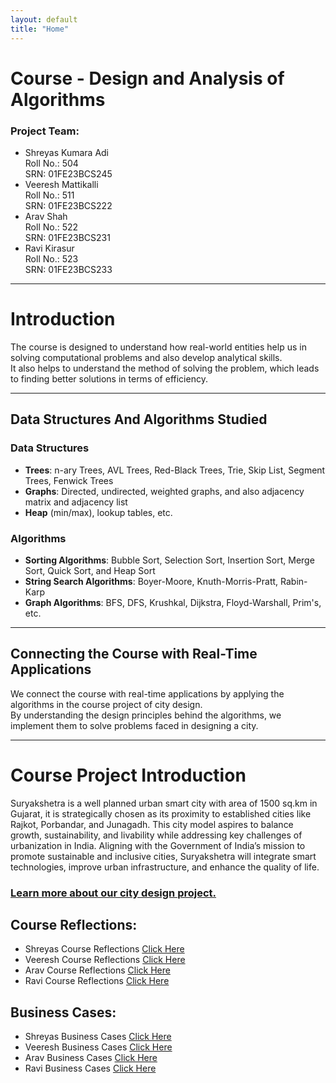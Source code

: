 ```yaml
---
layout: default
title: "Home"
---
```


# Course - Design and Analysis of Algorithms

### Project Team:
- Shreyas Kumara Adi<br> Roll No.: 504<br> SRN: 01FE23BCS245
- Veeresh Mattikalli<br> Roll No.: 511<br> SRN: 01FE23BCS222
- Arav Shah<br> Roll No.: 522<br> SRN: 01FE23BCS231
- Ravi Kirasur<br> Roll No.: 523<br> SRN: 01FE23BCS233

---

# Introduction

The course is designed to understand how real-world entities help us in solving computational problems and also develop analytical skills.  
It also helps to understand the method of solving the problem, which leads to finding better solutions in terms of efficiency.

---

## Data Structures And Algorithms Studied

### Data Structures
- **Trees**: n-ary Trees, AVL Trees, Red-Black Trees, Trie, Skip List, Segment Trees, Fenwick Trees  
- **Graphs**: Directed, undirected, weighted graphs, and also adjacency matrix and adjacency list  
- **Heap** (min/max), lookup tables, etc.

### Algorithms
- **Sorting Algorithms**: Bubble Sort, Selection Sort, Insertion Sort, Merge Sort, Quick Sort, and Heap Sort  
- **String Search Algorithms**: Boyer-Moore, Knuth-Morris-Pratt, Rabin-Karp  
- **Graph Algorithms**: BFS, DFS, Krushkal, Dijkstra, Floyd-Warshall, Prim's, etc.

---

## Connecting the Course with Real-Time Applications

We connect the course with real-time applications by applying the algorithms in the course project of city design.  
By understanding the design principles behind the algorithms, we implement them to solve problems faced in designing a city.

---
# Course Project Introduction

Suryakshetra is a well planned urban smart city with area of 1500 sq.km in Gujarat, it is strategically chosen as its proximity to established cities like Rajkot, Porbandar, and Junagadh. This city model aspires to balance growth, sustainability, and livability while addressing key challenges of urbanization in India.
Aligning with the Government of India’s mission to promote sustainable and inclusive cities, Suryakshetra will integrate smart technologies, improve urban infrastructure, and enhance the quality of life.

### [Learn more about our city design project.](City_Details.md)

## Course Reflections:
- Shreyas Course Reflections [Click Here](Shreyas/Reflections.md)
- Veeresh Course Reflections [Click Here](Veeresh/veeresh_reflections.md)
- Arav Course Reflections [Click Here](Arav/Reflections.md)
- Ravi Course Reflections [Click Here](Ravi/Reflections.md)


## Business Cases:
- Shreyas Business Cases [Click Here](Shreyas/business_cases.md)
- Veeresh Business Cases [Click Here](Veeresh/veeresh_buisness_cases.md)
- Arav Business Cases [Click Here](Arav/businesscase.md)
- Ravi Business Cases [Click Here](Ravi/business_cases.md)
